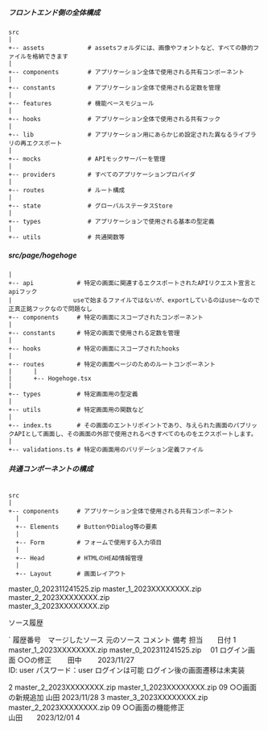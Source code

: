 ##### フロントエンド側の全体構成

```
src
|
+-- assets            # assetsフォルダには、画像やフォントなど、すべての静的ファイルを格納できます
|
+-- components        # アプリケーション全体で使用される共有コンポーネント
|
+-- constants         # アプリケーション全体で使用される定数を管理
|
+-- features          # 機能ベースモジュール
|
+-- hooks             # アプリケーション全体で使用される共有フック
|
+-- lib               # アプリケーション用にあらかじめ設定された異なるライブラリの再エクスポート
|
+-- mocks             # APIモックサーバーを管理
|
+-- providers         # すべてのアプリケーションプロバイダ
|
+-- routes            # ルート構成
|
+-- state             # グローバルステータスStore
|
+-- types             # アプリケーションで使用される基本の型定義
|
+-- utils             # 共通関数等

```

##### src/page/hogehoge

```
|
+-- api            # 特定の画面に関連するエクスポートされたAPIリクエスト宣言とapiフック
|                 useで始まるファイルではないが、exportしているのはuse～なので正真正銘フックなので問題なし
+-- components     # 特定の画面にスコープされたコンポーネント
|
+-- constants      # 特定の画面で使用される定数を管理
|
+-- hooks          # 特定の画面にスコープされたhooks
|
+-- routes         # 特定の画面ページのためのルートコンポーネント
|      |
|      +-- Hogehoge.tsx
|
+-- types          # 特定画面用の型定義
|
+-- utils          # 特定画面用の関数など
|
+-- index.ts       # その画面のエントリポイントであり、与えられた画面のパブリックAPIとして画面し、その画面の外部で使用されるべきすべてのものをエクスポートします。
|
+-- validations.ts # 特定の画面用のバリデーション定義ファイル

```

##### 共通コンポーネントの構成

```

src
|
+-- components     # アプリケーション全体で使用される共有コンポーネント
  |
  +-- Elements     # ButtonやDialog等の要素
  |
  +-- Form         # フォームで使用する入力項目
  |
  +-- Head         # HTMLのHEAD情報管理
  |
  +-- Layout       # 画面レイアウト

```

master_0_202311241525.zip
master_1_2023XXXXXXXX.zip
master_2_2023XXXXXXXX.zip  
master_3_2023XXXXXXXX.zip



ソース履歴

`
履歴番号　マージしたソース	元のソース	         コメント				備考		担当　　日付
1	  master_1_2023XXXXXXXX.zip    master_0_202311241525.zip 　01 ログイン画面 ○○の修正　　	田中　　	2023/11/27	
												ID: user
												パスワード：user
												ログインは可能
												ログイン後の画面遷移は未実装

2 	 master_2_2023XXXXXXXX.zip       master_1_2023XXXXXXXX.zip   09 ○○画面の新規追加	山田		2023/11/28
3	 master_3_2023XXXXXXXX.zip　　master_2_2023XXXXXXXX.zip   	09 ○○画面の機能修正　　　　　　　　　　　　　山田　　2023/12/01
4
```
